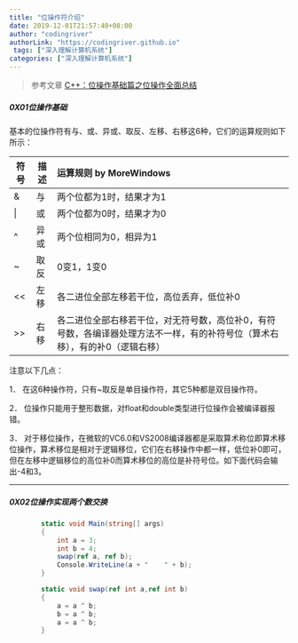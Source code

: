 ```yaml
---
title: "位操作符介绍"
date: 2019-12-01T21:57:40+08:00
author: "codingriver"
authorLink: "https://codingriver.github.io"
 tags: ["深入理解计算机系统"]
categories: ["深入理解计算机系统"]
---
```


<!--more-->

>参考文章
>[C++：位操作基础篇之位操作全面总结](https://www.cnblogs.com/zhoug2020/p/4978822.html)

##### 0X01位操作基础
基本的位操作符有与、或、异或、取反、左移、右移这6种，它们的运算规则如下所示：


符号| 描述| 运算规则                        by MoreWindows
-------- | -----| :-----|
&      | 与|两个位都为1时，结果才为1|
\|  | 或    |两个位都为0时，结果才为0|
^    |异或|两个位相同为0，相异为1
~   |取反|0变1，1变0
<< |左移|各二进位全部左移若干位，高位丢弃，低位补0
>> |右移|各二进位全部右移若干位，对无符号数，高位补0，有符号数，各编译器处理方法不一样，有的补符号位（算术右移），有的补0（逻辑右移）

注意以下几点：

1．  在这6种操作符，只有~取反是单目操作符，其它5种都是双目操作符。

2．  位操作只能用于整形数据，对float和double类型进行位操作会被编译器报错。

3．  对于移位操作，在微软的VC6.0和VS2008编译器都是采取算术称位即算术移位操作，算术移位是相对于逻辑移位，它们在右移操作中都一样，低位补0即可，但在左移中逻辑移位的高位补0而算术移位的高位是补符号位。如下面代码会输出-4和3。

---
##### 0X02位操作实现两个数交换

```csharp
        static void Main(string[] args)
        {
            int a = 3;
            int b = 4;
            swap(ref a, ref b);
            Console.WriteLine(a + "    " + b);
        }

        static void swap(ref int a,ref int b)
        {
            a = a ^ b;
            b = a ^ b;
            a = a ^ b;
        }
```
